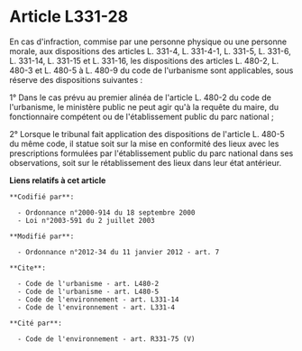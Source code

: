 # Article L331-28

En cas d'infraction, commise par une personne physique ou une personne morale, aux dispositions des articles L. 331-4, L.
331-4-1, L. 331-5, L. 331-6, 
L. 331-14, L. 331-15 et L. 331-16, les dispositions des articles L. 480-2, L. 480-3 et L. 480-5 à L. 480-9 du code de
l'urbanisme sont applicables, sous réserve des dispositions suivantes : 

1° Dans le cas prévu au premier alinéa de l'article L. 480-2 du code de l'urbanisme, le ministère public ne peut agir qu'à la
requête du maire, du fonctionnaire compétent ou de l'établissement public du parc national ; 

2° Lorsque le tribunal fait application des dispositions de l'article L. 480-5 du même code, il statue soit sur la mise en
conformité des lieux avec les prescriptions formulées par l'établissement public du parc national dans ses observations, soit
sur le rétablissement des lieux dans leur état antérieur.

**Liens relatifs à cet article**

	**Codifié par**:

	  - Ordonnance n°2000-914 du 18 septembre 2000
	  - Loi n°2003-591 du 2 juillet 2003

	**Modifié par**:

	  - Ordonnance n°2012-34 du 11 janvier 2012 - art. 7

	**Cite**:

	  - Code de l'urbanisme - art. L480-2
	  - Code de l'urbanisme - art. L480-5
	  - Code de l'environnement - art. L331-14
	  - Code de l'environnement - art. L331-4

	**Cité par**:

	  - Code de l'environnement - art. R331-75 (V)
